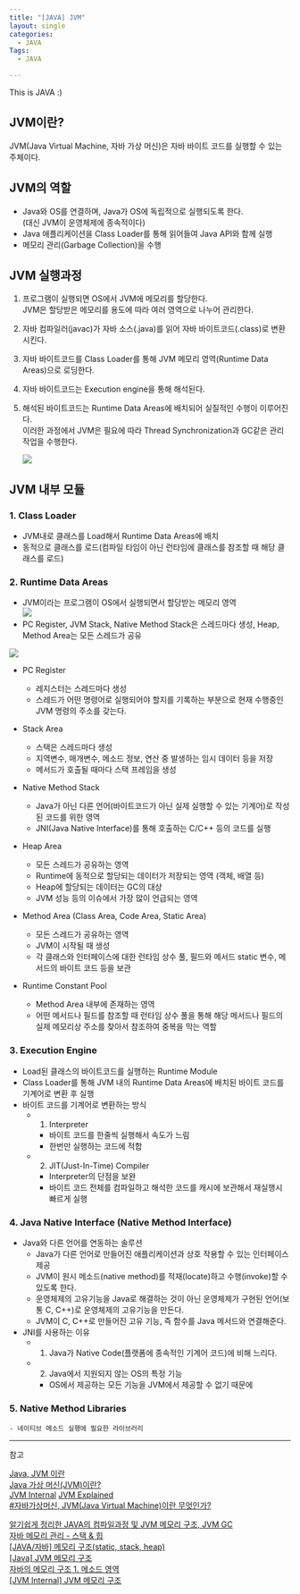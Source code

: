 ```yaml
---
title: "[JAVA] JVM"
layout: single
categories:
  - JAVA
Tags:
  - JAVA

---
```

This is JAVA :)  

## JVM이란?  
JVM(Java Virtual Machine, 자바 가상 머신)은 자바 바이트 코드를 실행할 수 있는 주체이다.  

## JVM의 역할  
- Java와 OS를 연결하며, Java가 OS에 독립적으로 실행되도록 한다.  
  (대신 JVM이 운영체제에 종속적이다)  
- Java 애플리케이션을 Class Loader를 통해 읽어들여 Java API와 함께 실행  
- 메모리 관리(Garbage Collection)을 수행  

## JVM 실행과정  
1. 프로그램이 실행되면 OS에서 JVM에 메모리를 할당한다.  
  JVM은 할당받은 메모리를 용도에 따라 여러 영역으로 나누어 관리한다.  
2. 자바 컴파일러(javac)가 자바 소스(.java)를 읽어 자바 바이트코드(.class)로 변환시킨다.  
3. 자바 바이트코드를 Class Loader를 통해 JVM 메모리 영역(Runtime Data Areas)으로 로딩한다.  
4. 자바 바이트코드는 Execution engine을 통해 해석된다.  
5. 해석된 바이트코드는 Runtime Data Areas에 배치되어 실질적인 수행이 이루어진다.  
    이러한 과정에서 JVM은 필요에 따라 Thread Synchronization과 GC같은 관리 작업을 수행한다.  

    ![](https://i.imgur.com/Vy1JC1b.png)

## JVM 내부 모듈  
### 1. Class Loader  
  - JVM내로 클래스를 Load해서 Runtime Data Areas에 배치  
  - 동적으로 클래스를 로드(컴파일 타임이 아닌 런타임에 클래스를 참조할 때 해당 클래스를 로드)  
  
### 2. Runtime Data Areas  
  - JVM이라는 프로그램이 OS에서 실행되면서 할당받는 메모리 영역  
  ![](https://i.imgur.com/zv717Hf.png) 
  - PC Register, JVM Stack, Native Method Stack은 스레드마다 생성,  Heap, Method Area는 모든 스레드가 공유  
   
  ![](https://i.imgur.com/pAh5gIZ.png)
- PC Register  
  - 레지스터는 스레드마다 생성  
  - 스레드가 어떤 명령어로 실행되어야 할지를 기록하는 부분으로 현재 수행중인 JVM 명령의 주소를 갖는다.  

- Stack Area  
  - 스택은 스레드마다 생성  
  - 지역변수, 매개변수, 메소드 정보, 연산 중 발생하는 임시 데이터 등을 저장  
  - 메서드가 호출될 때마다 스택 프레임을 생성
 
- Native Method Stack  
  - Java가 아닌 다른 언어(바이트코드가 아닌 실제 실행할 수 있는 기계어)로 작성된 코드를 위한 영역  
  - JNI(Java Native Interface)를 통해 호출하는 C/C++ 등의 코드를 실행  

- Heap Area  
  - 모든 스레드가 공유하는 영역
  - Runtime에 동적으로 할당되는 데이터가 저장되는 영역 (객체, 배열 등)  
  - Heap에 할당되는 데이터는 GC의 대상  
  - JVM 성능 등의 이슈에서 가장 많이 언급되는 영역  

- Method Area (Class Area, Code Area, Static Area)  
  - 모든 스레드가 공유하는 영역  
  - JVM이 시작될 때 생성  
  - 각 클래스와 인터페이스에 대한 런타임 상수 풀, 필드와 메서드 static 변수, 메서드의 바이트 코드 등을 보관  

- Runtime Constant Pool
  - Method Area 내부에 존재하는 영역  
  - 어떤 메서드나 필드를 참조할 때 런타임 상수 풀을 통해 해당 메서드나 필드의 실제 메모리상 주소를 찾아서 참조하여 중복을 막는 역할  


### 3. Execution Engine  
   - Load된 클래스의 바이트코드를 실행하는 Runtime Module  
   - Class Loader를 통해 JVM 내의 Runtime Data Areas에 배치된 바이트 코드를 기계어로 변환 후 실행  
   - 바이트 코드를 기계어로 변환하는 방식  
     - 1) Interpreter  
       - 바이트 코드를 한줄씩 실행해서 속도가 느림  
       - 한번만 실행하는 코드에 적합  
     - 2) JIT(Just-In-Time) Compiler  
        - Interpreter의 단점을 보완  
        - 바이트 코드 전체를 컴파일하고 해석한 코드를 캐시에 보관해서 재실행시 빠르게 실행  

### 4. Java Native Interface (Native Method Interface)      
  - Java와 다른 언어를 연동하는 솔루션  
    - Java가 다른 언어로 만들어진 애플리케이션과 상호 작용할 수 있는 인터페이스 제공  
    - JVM이 원시 메소드(native method)를 적재(locate)하고 수행(invoke)할 수 있도록 한다.   
    - 운영체제의 고유기능을 Java로 해결하는 것이 아닌 운영체제가 구현된 언어(보통 C, C++)로 운영체제의 고유기능을 만든다.  
    - JVM이 C, C++로 만들어진 고유 기능, 즉 함수를 Java 메서드와 연결해준다.  
  - JNI를 사용하는 이유  
    - 1) Java가 Native Code(플랫폼에 종속적인 기계어 코드)에 비해 느리다.  
    - 2) Java에서 지원되지 않는 OS의 특정 기능  
      - OS에서 제공하는 모든 기능을 JVM에서 제공할 수 없기 때문에  

### 5. Native Method Libraries  
    - 네이티브 메소드 실행에 필요한 라이브러리  



---
참고  

[Java, JVM 이란](https://minwan1.github.io/2018/06/06/2018-06-06-Java,JVM/)  
[Java 가상 머신(JVM)이란?](https://dev-jangwon.github.io/java/2017/06/26/java-jvm/)  
[JVM Internal](https://d2.naver.com/helloworld/1230)
[JVM Explained](https://javatutorial.net/jvm-explained)  
[#자바가상머신, JVM(Java Virtual Machine)이란 무엇인가?](https://asfirstalways.tistory.com/158)

[알기쉽게 정리한 JAVA의 컴파일과정 및 JVM 메모리 구조, JVM GC](https://aljjabaegi.tistory.com/387)  
[자바 메모리 관리 - 스택 & 힙](https://yaboong.github.io/java/2018/05/26/java-memory-management/)  
[[JAVA/자바] 메모리 구조(static, stack, heap)](https://blog.naver.com/heartflow89/220954420688)  
[[Java] JVM 메모리 구조](https://limkydev.tistory.com/51)  
[자바의 메모리 구조 1. 메소드 영역](https://wanzargen.tistory.com/16)  
[[JVM Internal] JVM 메모리 구조](https://12bme.tistory.com/382)  


  